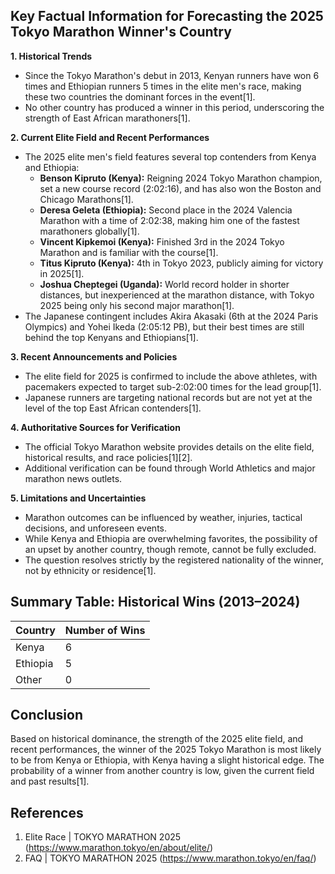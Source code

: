## Key Factual Information for Forecasting the 2025 Tokyo Marathon Winner's Country

**1. Historical Trends**
- Since the Tokyo Marathon's debut in 2013, Kenyan runners have won 6 times and Ethiopian runners 5 times in the elite men's race, making these two countries the dominant forces in the event[1].
- No other country has produced a winner in this period, underscoring the strength of East African marathoners[1].

**2. Current Elite Field and Recent Performances**
- The 2025 elite men's field features several top contenders from Kenya and Ethiopia:
  - **Benson Kipruto (Kenya):** Reigning 2024 Tokyo Marathon champion, set a new course record (2:02:16), and has also won the Boston and Chicago Marathons[1].
  - **Deresa Geleta (Ethiopia):** Second place in the 2024 Valencia Marathon with a time of 2:02:38, making him one of the fastest marathoners globally[1].
  - **Vincent Kipkemoi (Kenya):** Finished 3rd in the 2024 Tokyo Marathon and is familiar with the course[1].
  - **Titus Kipruto (Kenya):** 4th in Tokyo 2023, publicly aiming for victory in 2025[1].
  - **Joshua Cheptegei (Uganda):** World record holder in shorter distances, but inexperienced at the marathon distance, with Tokyo 2025 being only his second major marathon[1].
- The Japanese contingent includes Akira Akasaki (6th at the 2024 Paris Olympics) and Yohei Ikeda (2:05:12 PB), but their best times are still behind the top Kenyans and Ethiopians[1].

**3. Recent Announcements and Policies**
- The elite field for 2025 is confirmed to include the above athletes, with pacemakers expected to target sub-2:02:00 times for the lead group[1].
- Japanese runners are targeting national records but are not yet at the level of the top East African contenders[1].

**4. Authoritative Sources for Verification**
- The official Tokyo Marathon website provides details on the elite field, historical results, and race policies[1][2].
- Additional verification can be found through World Athletics and major marathon news outlets.

**5. Limitations and Uncertainties**
- Marathon outcomes can be influenced by weather, injuries, tactical decisions, and unforeseen events.
- While Kenya and Ethiopia are overwhelming favorites, the possibility of an upset by another country, though remote, cannot be fully excluded.
- The question resolves strictly by the registered nationality of the winner, not by ethnicity or residence[1].

## Summary Table: Historical Wins (2013–2024)

| Country   | Number of Wins |
|-----------|----------------|
| Kenya     | 6              |
| Ethiopia  | 5              |
| Other     | 0              |

## Conclusion

Based on historical dominance, the strength of the 2025 elite field, and recent performances, the winner of the 2025 Tokyo Marathon is most likely to be from Kenya or Ethiopia, with Kenya having a slight historical edge. The probability of a winner from another country is low, given the current field and past results[1].

## References

1. Elite Race | TOKYO MARATHON 2025 (https://www.marathon.tokyo/en/about/elite/)
2. FAQ | TOKYO MARATHON 2025 (https://www.marathon.tokyo/en/faq/)